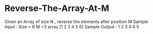# Reverse-The-Array-At-M
Given an Array of size N , reverse the elements after position M 
Sample Input :
Size = 6
M =3
array [1 2 3 4 5 6]
Sample Output :
1 2 3 4 6 5
